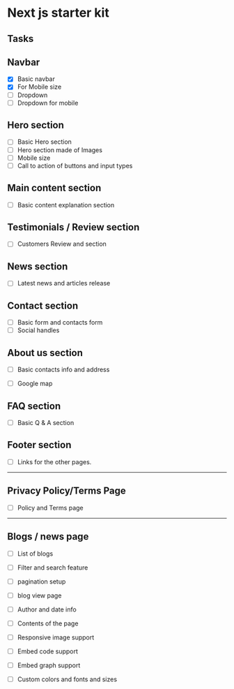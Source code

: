 # Next js starter kit

## Tasks

## Navbar

- [x] Basic navbar
- [x] For Mobile size
- [ ] Dropdown
- [ ] Dropdown for mobile

## Hero section 

- [ ] Basic Hero section
- [ ] Hero section made of Images
- [ ] Mobile size
- [ ] Call to action of buttons and input types

## Main content section

- [ ] Basic content explanation section 

## Testimonials / Review section 

- [ ] Customers Review and section

## News section

- [ ] Latest news and articles release 

## Contact section

- [ ] Basic form and contacts form
- [ ] Social handles

## About us section

- [ ] Basic contacts info and address
- [ ] Google map


## FAQ section

- [ ] Basic Q & A section

## Footer section

- [ ] Links for the other pages.

--- 

## Privacy Policy/Terms Page
 
- [ ] Policy and Terms page

---

## Blogs / news page

- [ ] List of blogs
- [ ] Filter and search feature
- [ ] pagination setup 
- [ ] blog view page
- [ ] Author and date info
- [ ] Contents of the page
- [ ] Responsive image support
- [ ] Embed code support
- [ ] Embed graph support
- [ ] Custom colors and fonts and sizes


